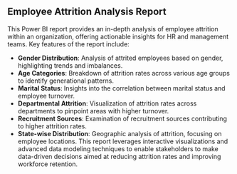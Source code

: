 ## Employee Attrition Analysis Report
This Power BI report provides an in-depth analysis of employee attrition within an organization, offering actionable insights for HR and management teams. Key features of the report include:
* **Gender Distribution**: Analysis of attrited employees based on gender, highlighting trends and imbalances.
* **Age Categories**: Breakdown of attrition rates across various age groups to identify generational patterns.
* **Marital Status**: Insights into the correlation between marital status and employee turnover.
* **Departmental Attrition**: Visualization of attrition rates across departments to pinpoint areas with higher turnover.
* **Recruitment Sources**: Examination of recruitment sources contributing to higher attrition rates.
* **State-wise Distribution**: Geographic analysis of attrition, focusing on employee locations.
This report leverages interactive visualizations and advanced data modeling techniques to enable stakeholders to make data-driven decisions aimed at reducing attrition rates and improving workforce retention.
